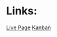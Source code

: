 # Links:
[Live Page](https://yuru-baku.github.io/InfintyDeck/)
[Kanban](https://miro.com/welcomeonboard/Y0pHWlpaUjEwR0RYSjBvZjFmMDYwcXRKRVhmY2M2a2FKY0ZJdFRvOU1qM01qVTUyRzdkbHVJTnc4TmhZa0RJQ3wzNDU4NzY0NTc0NzE4Mzk3MjYyfDI=?share_link_id=690598034590)